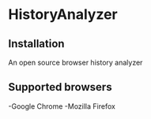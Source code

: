 # HistoryAnalyzer


## Installation

An open source browser history analyzer

## Supported browsers
-Google Chrome
-Mozilla Firefox

